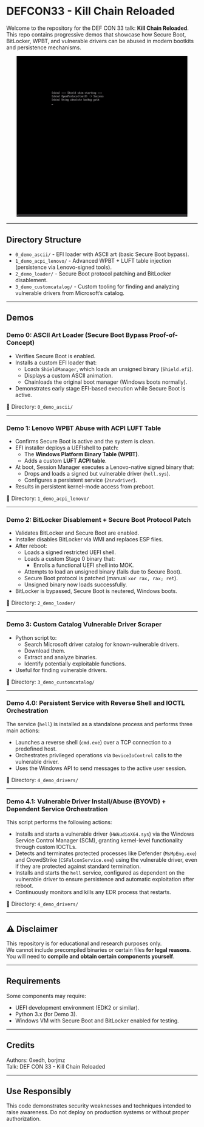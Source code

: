 # DEFCON33 - Kill Chain Reloaded
Welcome to the repository for the DEF CON 33 talk: **Kill Chain Reloaded**.  
This repo contains progressive demos that showcase how Secure Boot, BitLocker, WPBT, and vulnerable drivers can be abused in modern bootkits and persistence mechanisms.

<p align="center">
  <img src="gifs/ascii.gif" alt="ASCII boot animation" width="450">
</p>

---

## Directory Structure

- `0_demo_ascii/` - EFI loader with ASCII art (basic Secure Boot bypass).
- `1_demo_acpi_lenovo/` - Advanced WPBT + LUFT table injection (persistence via Lenovo-signed tools).
- `2_demo_loader/` - Secure Boot protocol patching and BitLocker disablement.
- `3_demo_customcatalog/` - Custom tooling for finding and analyzing vulnerable drivers from Microsoft’s catalog.

---

## Demos

### Demo 0: ASCII Art Loader (Secure Boot Bypass Proof-of-Concept)
- Verifies Secure Boot is enabled.
- Installs a custom EFI loader that:
  - Loads `ShieldManager`, which loads an unsigned binary (`Shield.efi`).
  - Displays a custom ASCII animation.
  - Chainloads the original boot manager (Windows boots normally).
- Demonstrates early stage EFI-based execution while Secure Boot is active.

📁 Directory: `0_demo_ascii/`

---

### Demo 1: Lenovo WPBT Abuse with ACPI LUFT Table
- Confirms Secure Boot is active and the system is clean.
- EFI installer deploys a UEFIshell to patch:
  - The **Windows Platform Binary Table (WPBT)**.
  - Adds a custom **LUFT ACPI table**.
- At boot, Session Manager executes a Lenovo-native signed binary that:
  - Drops and loads a signed but vulnerable driver (`hell.sys`).
  - Configures a persistent service (`2srvdriver`).
- Results in persistent kernel-mode access from preboot.

📁 Directory: `1_demo_acpi_lenovo/`

---

### Demo 2: BitLocker Disablement + Secure Boot Protocol Patch
- Validates BitLocker and Secure Boot are enabled.
- Installer disables BitLocker via WMI and replaces ESP files.
- After reboot:
  - Loads a signed restricted UEFI shell.
  - Loads a custom Stage 0 binary that:
    - Enrolls a functional UEFI shell into MOK.
  - Attempts to load an unsigned binary (fails due to Secure Boot).
  - Secure Boot protocol is patched (manual `xor rax, rax; ret`).
  - Unsigned binary now loads successfully.
- BitLocker is bypassed, Secure Boot is neutered, Windows boots.

📁 Directory: `2_demo_loader/`

---

### Demo 3: Custom Catalog Vulnerable Driver Scraper
- Python script to:
  - Search Microsoft driver catalog for known-vulnerable drivers.
  - Download them.
  - Extract and analyze binaries.
  - Identify potentially exploitable functions.
- Useful for finding vulnerable drivers.

📁 Directory: `3_demo_customcatalog/`

---

### Demo 4.0: Persistent Service with Reverse Shell and IOCTL Orchestration

The service (`hell`) is installed as a standalone process and performs three main actions:

- Launches a reverse shell (`cmd.exe`) over a TCP connection to a predefined host.
- Orchestrates privileged operations via `DeviceIoControl` calls to the vulnerable driver.
- Uses the Windows API to send messages to the active user session.

📁 Directory: `4_demo_drivers/`

---

### Demo 4.1: Vulnerable Driver Install/Abuse (BYOVD) + Dependent Service Orchestration

This script performs the following actions:

- Installs and starts a vulnerable driver (`HWAudioX64.sys`) via the Windows Service Control Manager (SCM), granting kernel-level functionality through custom IOCTLs.
- Detects and terminates protected processes like Defender (`MsMpEng.exe`) and CrowdStrike (`CSFalconService.exe`) using the vulnerable driver, even if they are protected against standard termination.
- Installs and starts the `hell` service, configured as dependent on the vulnerable driver to ensure persistence and automatic exploitation after reboot.
- Continuously monitors and kills any EDR process that restarts.

📁 Directory: `4_demo_drivers/`

---

## ⚠️ Disclaimer

This repository is for educational and research purposes only.  
We cannot include precompiled binaries or certain files **for legal reasons**.  
You will need to **compile and obtain certain components yourself**.

---

## Requirements

Some components may require:
- UEFI development environment (EDK2 or similar).
- Python 3.x (for Demo 3).
- Windows VM with Secure Boot and BitLocker enabled for testing.

---

## Credits

Authors: 0xedh, borjmz  
Talk: DEF CON 33 - Kill Chain Reloaded  

---

## Use Responsibly

This code demonstrates security weaknesses and techniques intended to raise awareness. Do not deploy on production systems or without proper authorization.
